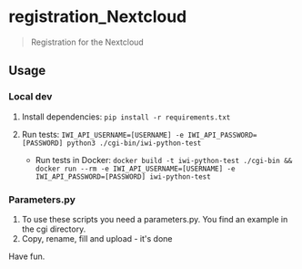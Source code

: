 # registration_Nextcloud

> Registration for the Nextcloud

## Usage

### Local dev

1. Install dependencies: `pip install -r requirements.txt`
2. Run tests: `IWI_API_USERNAME=[USERNAME] -e IWI_API_PASSWORD=[PASSWORD] python3 ./cgi-bin/iwi-python-test`

   - Run tests in Docker: `docker build -t iwi-python-test ./cgi-bin && docker run --rm -e IWI_API_USERNAME=[USERNAME] -e IWI_API_PASSWORD=[PASSWORD] iwi-python-test`

### Parameters.py

1. To use these scripts you need a parameters.py. You find an example in the cgi directory.
2. Copy, rename, fill and upload - it's done

Have fun.
